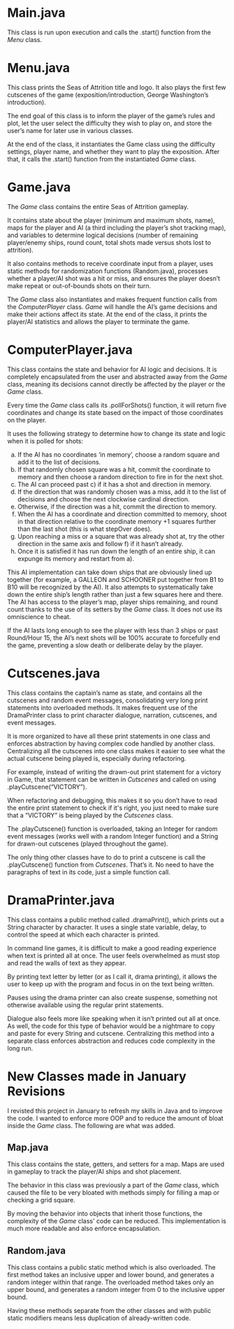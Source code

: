 # Main.java
This class is run upon execution and calls the .start() function from the _Menu_ class. 

# Menu.java
This class prints the Seas of Attrition title and logo. It also plays the first few cutscenes of the game (exposition/introduction, George Washington’s introduction).

The end goal of this class is to inform the player of the game’s rules and plot, let the user select the difficulty they wish to play on, and store the user’s name for later use in various classes. 

At the end of the class, it instantiates the Game class using the difficulty settings, player name, and whether they want to play the exposition. After that, it calls the .start() function from the instantiated _Game_ class. 

# Game.java
The _Game_ class contains the entire Seas of Attrition gameplay.

It contains state about the player (minimum and maximum shots, name), maps for the player and AI (a third including the player’s shot tracking map), and variables to determine logical decisions (number of remaining player/enemy ships, round count, total shots made versus shots lost to attrition). 

It also contains methods to receive coordinate input from a player, uses static methods for randomization functions (Random.java), processes whether a player/AI shot was a hit or miss, and ensures the player doesn’t make repeat or out-of-bounds shots on their turn. 

The _Game_ class also instantiates and makes frequent function calls from the _ComputerPlayer_ class. _Game_ will handle the AI’s game decisions and make their actions affect its state. At the end of the class, it prints the player/AI statistics and allows the player to terminate the game. 

# ComputerPlayer.java
This class contains the state and behavior for AI logic and decisions. It is completely encapsulated from the user and abstracted away from the _Game_ class, meaning its decisions cannot directly be affected by the player or the _Game_ class.

Every time the _Game_ class calls its .pollForShots() function, it will return five coordinates and change its state based on the impact of those coordinates on the player.

It uses the following strategy to determine how to change its state and logic when it is polled for shots:

<ol type="a">
  <li>If the AI has no coordinates ‘in memory’, choose a random square and add it to the list of decisions.</li>
  <li>If that randomly chosen square was a hit, commit the coordinate to memory and then choose a random direction to fire in for the next shot.</li>
  <li>The AI can proceed past c) if it has a shot and direction in memory.</li>
  <li>If the direction that was randomly chosen was a miss, add it to the list of decisions and choose the next clockwise cardinal direction.</li>
  <li>Otherwise, if the direction was a hit, commit the direction to memory.</li>
  <li>When the AI has a coordinate and direction committed to memory, shoot in that direction relative to the coordinate memory +1 squares further than the last shot (this is what stepOver does).</li>
  <li>Upon reaching a miss or a square that was already shot at, try the other direction in the same axis and follow f) if it hasn’t already.</li>
  <li>Once it is satisfied it has run down the length of an entire ship, it can expunge its memory and restart from a).</li>
</ol>

This AI implementation can take down ships that are obviously lined up together (for example, a GALLEON and SCHOONER put together from B1 to B10 will be recognized by the AI). It also attempts to systematically take down the entire ship’s length rather than just a few squares here and there. The AI has access to the player’s map, player ships remaining, and round count thanks to the use of its setters by the _Game_ class. It does not use its omniscience to cheat. 

If the AI lasts long enough to see the player with less than 3 ships or past Round/Hour 15, the AI’s next shots will be 100% accurate to forcefully end the game, preventing a slow death or deliberate delay by the player. 

# Cutscenes.java
This class contains the captain’s name as state, and contains all the cutscenes and random event messages, consolidating very long print statements into overloaded methods. It makes frequent use of the DramaPrinter class to print character dialogue, narration, cutscenes, and event messages. 

It is more organized to have all these print statements in one class and enforces abstraction by having complex code handled by another class. Centralizing all the cutscenes into one class makes it easier to see what the actual cutscene being played is, especially during refactoring. 

For example, instead of writing the drawn-out print statement for a victory in Game, that statement can be written in _Cutscenes_ and called on using .playCutscene(“VICTORY”). 

When refactoring and debugging, this makes it so you don’t have to read the entire print statement to check if it's right, you just need to make sure that a “VICTORY” is being played by the _Cutscenes_ class. 

The .playCutscene() function is overloaded, taking an Integer for random event messages (works well with a random Integer function) and a String for drawn-out cutscenes (played throughout the game).

The only thing other classes have to do to print a cutscene is call the .playCutscene() function from _Cutscenes_. That’s it. No need to have the paragraphs of text in its code, just a simple function call. 

# DramaPrinter.java 
This class contains a public method called .dramaPrint(), which prints out a String character by character. It uses a single state variable, delay, to control the speed at which each character is printed. 

In command line games, it is difficult to make a good reading experience when text is printed all at once. The user feels overwhelmed as must stop and read the walls of text as they appear. 

By printing text letter by letter (or as I call it, drama printing), it allows the user to keep up with the program and focus in on the text being written. 

Pauses using the drama printer can also create suspense, something not otherwise available using the regular print statements.

Dialogue also feels more like speaking when it isn’t printed out all at once. As well, the code for this type of behavior would be a nightmare to copy and paste for every String and cutscene. Centralizing this method into a separate class enforces abstraction and reduces code complexity in the long run.

# New Classes made in January Revisions
I revisted this project in January to refresh my skills in Java and to improve the code. I wanted to enforce more OOP and to reduce the amount of bloat inside the _Game_ class. The following are what was added.

## Map.java
This class contains the state, getters, and setters for a map. Maps are used in gameplay to track the player/AI ships and shot placement.

The behavior in this class was previously a part of the _Game_ class, which caused the file to be very bloated with methods simply for filling a map or checking a grid square.

By moving the behavior into objects that inherit those functions, the complexity of the _Game_ class' code can be reduced. This implementation is much more readable and also enforce encapsulation.

## Random.java
This class contains a public static method which is also overloaded. The first method takes an inclusive upper and lower bound, and generates a random integer within that range. The overloaded method takes only an upper bound, and generates a random integer from 0 to the inclusive upper bound.

Having these methods separate from the other classes and with public static modifiers means less duplication of already-written code.

